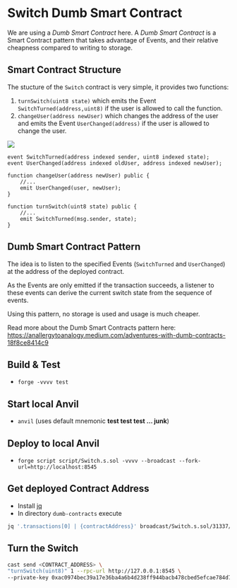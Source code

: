 # Switch Dumb Smart Contract

We are using a _Dumb Smart Contract_ here. A _Dumb Smart Contract_ is a Smart Contract pattern that takes advantage of Events, and their relative cheapness compared to writing to storage. 

## Smart Contract Structure

The stucture of the `Switch` contract is very simple, it provides two functions:

1. `turnSwitch(uint8 state)` which emits the Event `SwitchTurned(address,uint8)` if the user is allowed to call the function.
2. `changeUser(address newUser)` which changes the address of the user and emits the Event `UserChanged(address)` if the user is allowed to change the user.

![](https://i.imgur.com/JD93P2g.png)

```solidity
event SwitchTurned(address indexed sender, uint8 indexed state);
event UserChanged(address indexed oldUser, address indexed newUser);

function changeUser(address newUser) public {
    //...
    emit UserChanged(user, newUser);
}

function turnSwitch(uint8 state) public {
    //...
    emit SwitchTurned(msg.sender, state);
}
```

## Dumb Smart Contract Pattern

The idea is to listen to the specified Events (`SwitchTurned` and `UserChanged`) at the address of the deployed contract. 

As the Events are only emitted if the transaction succeeds, a listener to these events can derive the current switch state from the sequence of events. 

Using this pattern, no storage is used and usage is much cheaper.

Read more about the Dumb Smart Contracts pattern here: https://anallergytoanalogy.medium.com/adventures-with-dumb-contracts-18f8ce8414c9

## Build & Test

* `forge -vvvv test`

## Start local Anvil

* `anvil` (uses default mnemonic **test test test ... junk**)

## Deploy to local Anvil

* `forge script script/Switch.s.sol -vvvv --broadcast --fork-url=http://localhost:8545`

## Get deployed Contract Address

* Install [jq](https://stedolan.github.io/jq/)
* In directory `dumb-contracts` execute 

```bash
jq '.transactions[0] | {contractAddress}' broadcast/Switch.s.sol/31337/run-latest.json 
```

## Turn the Switch

```bash
cast send <CONTRACT_ADDRESS> \
"turnSwitch(uint8)" 1 --rpc-url http://127.0.0.1:8545 \
--private-key 0xac0974bec39a17e36ba4a6b4d238ff944bacb478cbed5efcae784d7bf4f2ff80
```
